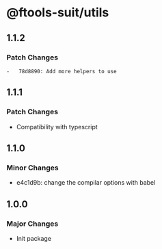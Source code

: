 # @ftools-suit/utils

## 1.1.2

### Patch Changes

    -   78d8890: Add more helpers to use

## 1.1.1

### Patch Changes

-   Compatibility with typescript

## 1.1.0

### Minor Changes

-   e4c1d9b: change the compilar options with babel

## 1.0.0

### Major Changes

-   Init package
